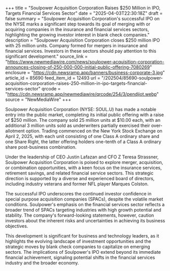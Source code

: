 +++
title = "Soulpower Acquisition Corporation Raises $250 Million in IPO, Targets Financial Services Sector"
date = "2025-04-03T22:30:18Z"
draft = false
summary = "Soulpower Acquisition Corporation's successful IPO on the NYSE marks a significant step towards its goal of merging with or acquiring companies in the insurance and financial services sectors, highlighting the growing investor interest in blank check companies."
description = "Soulpower Acquisition Corporation closes $250 million IPO with 25 million units. Company formed for mergers in insurance and financial services. Investors in these sectors should pay attention to this significant development."
source_link = "https://www.newmediawire.com/news/soulpower-acquisition-corporation-announces-closing-of-250-000-000-initial-public-offering-7080269"
enclosure = "https://cdn.newsramp.app/banners/business-corporate-3.jpg"
article_id = 85690
feed_item_id = 12493
url = "/202504/85690-soulpower-acquisition-corporation-raises-250-million-in-ipo-targets-financial-services-sector"
qrcode = "https://cdn.newsramp.app/newmediawire/qrcode/254/3/pendjiot.webp"
source = "NewMediaWire"
+++

<p>Soulpower Acquisition Corporation (NYSE: SOUL.U) has made a notable entry into the public market, completing its initial public offering with a raise of $250 million. The company sold 25 million units at $10.00 each, with an additional 3 million units sold as underwriters partially exercised their over-allotment option. Trading commenced on the New York Stock Exchange on April 2, 2025, with each unit consisting of one Class A ordinary share and one Share Right, the latter offering holders one-tenth of a Class A ordinary share post-business combination.</p><p>Under the leadership of CEO Justin Lafazan and CFO Z Teresa Strassner, Soulpower Acquisition Corporation is poised to explore merger, acquisition, or combination opportunities, with a keen focus on the insurance services, retirement savings, and related financial service sectors. This strategic direction is supported by a diverse and experienced board of directors, including industry veterans and former NFL player Marques Colston.</p><p>The successful IPO underscores the continued investor confidence in special purpose acquisition companies (SPACs), despite the volatile market conditions. Soulpower's emphasis on the financial services sector reflects a broader trend of SPACs targeting industries with high growth potential and stability. The company's forward-looking statements, however, caution investors about the inherent risks and uncertainties in achieving its business objectives.</p><p>This development is significant for business and technology leaders, as it highlights the evolving landscape of investment opportunities and the strategic moves by blank check companies to capitalize on emerging sectors. The implications of Soulpower's IPO extend beyond its immediate financial achievement, signaling potential shifts in the financial services industry and the broader economy.</p>
